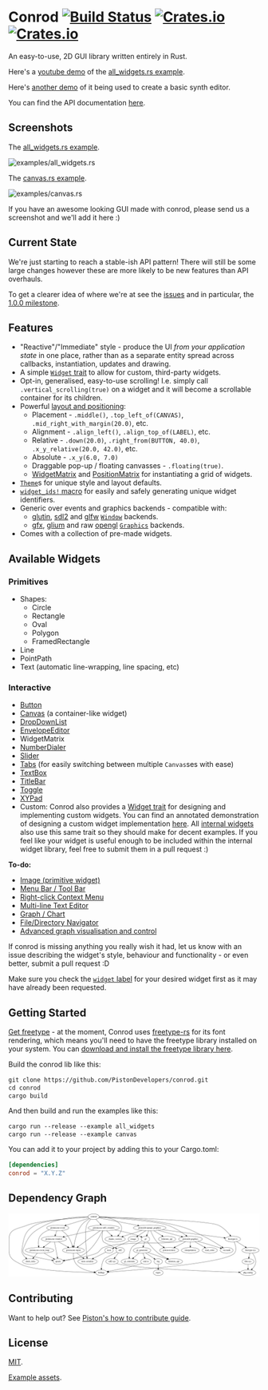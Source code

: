 # Conrod [![Build Status](https://travis-ci.org/PistonDevelopers/conrod.svg?branch=master)](https://travis-ci.org/PistonDevelopers/conrod) [![Crates.io](https://img.shields.io/crates/v/conrod.svg)](https://crates.io/crates/conrod) [![Crates.io](https://img.shields.io/crates/l/conrod.svg)](https://github.com/PistonDevelopers/conrod/blob/master/LICENSE)

An easy-to-use, 2D GUI library written entirely in Rust.

Here's a [youtube demo](https://www.youtube.com/watch?v=n2UrjogA0j0) of the [all_widgets.rs example](https://github.com/PistonDevelopers/conrod/blob/master/examples/all_widgets.rs).

Here's [another demo](https://www.youtube.com/watch?v=_ZXLCVibI8c) of it being used to create a basic synth editor.

You can find the API documentation [here](http://docs.piston.rs/conrod/conrod/).


Screenshots
-----------

The [all_widgets.rs example](https://github.com/PistonDevelopers/conrod/blob/master/examples/all_widgets.rs).

![examples/all_widgets.rs](http://i.imgur.com/xKXISdc.png)

The [canvas.rs example](https://github.com/PistonDevelopers/conrod/blob/master/examples/canvas.rs).

![examples/canvas.rs](http://i.imgur.com/YtjjEJX.png)

If you have an awesome looking GUI made with conrod, please send us a screenshot and we'll add it here :)


Current State
-------------

We're just starting to reach a stable-ish API pattern! There will still be some large changes however these are more likely to be new features than API overhauls.

To get a clearer idea of where we're at see the [issues](https://github.com/PistonDevelopers/conrod/issues) and in particular, the [1.0.0 milestone](https://github.com/PistonDevelopers/conrod/milestones/1.0.0).


Features
--------

- "Reactive"/"Immediate" style - produce the UI *from your application state* in one place, rather than as a separate entity spread across callbacks, instantiation, updates and drawing.
- A simple [`Widget` trait](http://docs.piston.rs/conrod/conrod/trait.Widget.html) to allow for custom, third-party widgets.
- Opt-in, generalised, easy-to-use scrolling! I.e. simply call `.vertical_scrolling(true)` on a widget and it will become a scrollable container for its children.
- Powerful [layout and positioning](http://docs.piston.rs/conrod/conrod/trait.Positionable.html):
    - Placement - `.middle()`, `.top_left_of(CANVAS)`, `.mid_right_with_margin(20.0)`, etc.
    - Alignment - `.align_left()`, `.align_top_of(LABEL)`, etc.
    - Relative - `.down(20.0)`, `.right_from(BUTTON, 40.0)`, `.x_y_relative(20.0, 42.0)`, etc.
    - Absolute - `.x_y(6.0, 7.0)`
    - Draggable pop-up / floating canvasses - `.floating(true)`.
    - [WidgetMatrix](http://docs.piston.rs/conrod/conrod/struct.WidgetMatrix.html) and [PositionMatrix](http://docs.piston.rs/conrod/conrod/struct.PositionMatrix.html) for instantiating a grid of widgets. 
- [`Theme`](http://docs.piston.rs/conrod/conrod/theme/struct.Theme.html)s for unique style and layout defaults.
- [`widget_ids!` macro](http://docs.piston.rs/conrod/conrod/macro.widget_ids!.html) for easily and safely generating unique widget identifiers.
- Generic over events and graphics backends - compatible with:
    - [glutin](https://github.com/PistonDevelopers/glutin_window), [sdl2](https://github.com/PistonDevelopers/sdl2_window) and [glfw](https://github.com/PistonDevelopers/glfw_window) [`Window`](http://docs.piston.rs/piston/piston/window/trait.Window.html) backends.
    - [gfx](https://github.com/PistonDevelopers/gfx_graphics), [glium](https://github.com/PistonDevelopers/glium_graphics) and raw [opengl](https://github.com/PistonDevelopers/opengl_graphics) [`Graphics`](http://docs.piston.rs/graphics/graphics/trait.Graphics.html) backends.
- Comes with a collection of pre-made widgets.


Available Widgets
-----------------

### Primitives

- Shapes:
    - Circle
    - Rectangle
    - Oval
    - Polygon
    - FramedRectangle
- Line
- PointPath
- Text (automatic line-wrapping, line spacing, etc)

### Interactive

- [Button](http://docs.piston.rs/conrod/conrod/struct.Button.html)
- [Canvas](http://docs.piston.rs/conrod/conrod/struct.Canvas.html) (a container-like widget)
- [DropDownList](http://docs.piston.rs/conrod/conrod/struct.DropDownList.html)
- [EnvelopeEditor](http://docs.piston.rs/conrod/conrod/struct.EnvelopeEditor.html)
- WidgetMatrix
- [NumberDialer](http://docs.piston.rs/conrod/conrod/struct.NumberDialer.html)
- [Slider](http://docs.piston.rs/conrod/conrod/struct.Slider.html)
- [Tabs](http://docs.piston.rs/conrod/conrod/struct.Tabs.html) (for easily switching between multiple `Canvas`ses with ease)
- [TextBox](http://docs.piston.rs/conrod/conrod/struct.TextBox.html)
- [TitleBar](http://docs.piston.rs/conrod/conrod/struct.TitleBar.html)
- [Toggle](http://docs.piston.rs/conrod/conrod/struct.Toggle.html)
- [XYPad](http://docs.piston.rs/conrod/conrod/struct.XYPad.html)
- Custom: Conrod also provides a [Widget trait](http://docs.piston.rs/conrod/conrod/trait.Widget.html) for designing and implementing custom widgets. You can find an annotated demonstration of designing a custom widget implementation [here](https://github.com/PistonDevelopers/conrod/blob/master/examples/custom_widget.rs). All [internal widgets](https://github.com/PistonDevelopers/conrod/blob/master/src/widget) also use this same trait so they should make for decent examples. If you feel like your widget is useful enough to be included within the internal widget library, feel free to submit them in a pull request :)

**To-do:**
- [Image (primitive widget)](https://github.com/PistonDevelopers/conrod/issues/647)
- [Menu Bar / Tool Bar](https://github.com/PistonDevelopers/conrod/issues/417)
- [Right-click Context Menu](https://github.com/PistonDevelopers/conrod/issues/394)
- [Multi-line Text Editor](https://github.com/PistonDevelopers/conrod/issues/62)
- [Graph / Chart](https://github.com/PistonDevelopers/conrod/issues/84)
- [File/Directory Navigator](https://github.com/PistonDevelopers/conrod/issues/381)
- [Advanced graph visualisation and control](https://github.com/PistonDevelopers/mush)

If conrod is missing anything you really wish it had, let us know with an issue describing the widget's style, behaviour and functionality - or even better, submit a pull request :D

Make sure you check the [`widget` label](https://github.com/PistonDevelopers/conrod/labels/widget) for your desired widget first as it may have already been requested.


Getting Started
---------------

[Get freetype](http://www.freetype.org/download.html) - at the moment, Conrod uses [freetype-rs](https://github.com/PistonDevelopers/freetype-rs) for its font rendering, which means you'll need to have the freetype library installed on your system. You can [download and install the freetype library here](http://www.freetype.org/download.html).


Build the conrod lib like this:

```
git clone https://github.com/PistonDevelopers/conrod.git
cd conrod
cargo build
```

And then build and run the examples like this:

```
cargo run --release --example all_widgets
cargo run --release --example canvas
```

You can add it to your project by adding this to your Cargo.toml:

```toml
[dependencies]
conrod = "X.Y.Z"
```


Dependency Graph
----------------

![dependencies](./Cargo.png)


Contributing
------------

Want to help out? See [Piston's how to contribute guide](https://github.com/PistonDevelopers/piston/blob/master/CONTRIBUTING.md).


License
-------

[MIT](https://github.com/PistonDevelopers/conrod/blob/master/LICENSE).

[Example assets](https://github.com/PistonDevelopers/conrod/issues/319).


